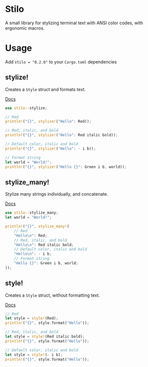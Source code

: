 # Stilo

A small library for stylizing terminal text with ANSI color codes, with ergonomic macros.

# Usage

Add `stilo = "0.2.0"` to your `Cargo.toml` dependencies

## stylize!

Creates a `Style` struct and formats text.

[Docs](https://docs.rs/stilo/latest/stilo/macro.stylize.html)

```rust
use stilo::stylize;

// Red
println!("{}", stylize!("Hello": Red));

// Red, italic, and bold
println!("{}", stylize!("Hello": Red italic bold));

// Default color, italic and bold
println!("{}", stylize!("Hello": - i b));

// Format string
let world = "World!";
println!("{}", stylize!("Hello {}": Green i b, world));
```

## stylize_many!

Stylize many strings individually, and concatenate.

[Docs](https://docs.rs/stilo/latest/stilo/macro.stylize_many.html)

```rust
use stilo::stylize_many;
let world = "World!";

println!("{}", stylize_many!(
    // Red
    "Hello\n": Red;
    // Red, italic, and bold
    "Hello\n": Red italic bold;
    // Default color, italic and bold
    "Hello\n": - i b;
    // Format string
    "Hello {}": Green i b, world;
));
```

## style!

Creates a `Style` struct, without formatting text.

[Docs](https://docs.rs/stilo/latest/stilo/macro.style.html)

```rust
// Red
let style = style!(Red);
println!("{}", style.format("Hello"));

// Red, italic, and bold
let style = style!(Red italic bold);
println!("{}", style.format("Hello"));

// Default color, italic and bold
let style = style!(- i b);
println!("{}", style.format("Hello"));
```
